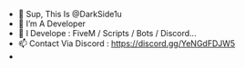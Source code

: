 - 👋 Sup, This Is @DarkSide1u
- 👀 I’m A Developer 
- 🌱 I Develope : FiveM / Scripts / Bots / Discord...
- 📫 Contact Via Discord : https://discord.gg/YeNGdFDJW5
- 
